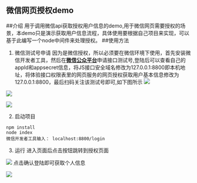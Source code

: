 微信网页授权demo
---
##介绍
用于调用微信api获取授权用户信息的demo,用于微信网页需要授权的场景，本demo只是演示获取用户信息流程，具体使用要根据自己项目来实现，可以基于此编写一个node中间件来处理授权。
##使用方法
1. 微信测试号申请
因为是微信授权，所以必须要在微信环境下使用，首先安装微信开发者工具，然后在<b>[微信公众平台](https://mp.weixin.qq.com/debug/cgi-bin/sandbox?t=sandbox/login)</b>申请接口测试号,登陆后可以查看自己的appId和appsecret信息，将JS接口安全域名修改为127.0.0.1:8800即本机地址，将体验接口权限表里的网页服务的网页授权获取用户基本信息修改为127.0.0.1:8800，最后扫码关注该测试号即可,如下图所示
![](https://github.com/wangfengyuan/wxAuthorize/blob/master/images/appId信息.png)

![](https://github.com/wangfengyuan/wxAuthorize/blob/master/images/修改回调页面域名.png)

![](https://github.com/wangfengyuan/wxAuthorize/blob/master/images/关注测试号.png)

2. 启动项目
```
npm install
node index
微信开发者工具输入： localhost:8800/login
```
3. 运行
进入页面后点击按钮跳转到授权页面

![](https://github.com/wangfengyuan/wxAuthorize/blob/master/images/微信授权页面.png)
点击确认登陆即可获取个人信息

![](https://github.com/wangfengyuan/wxAuthorize/blob/master/images/个人信息.png)
